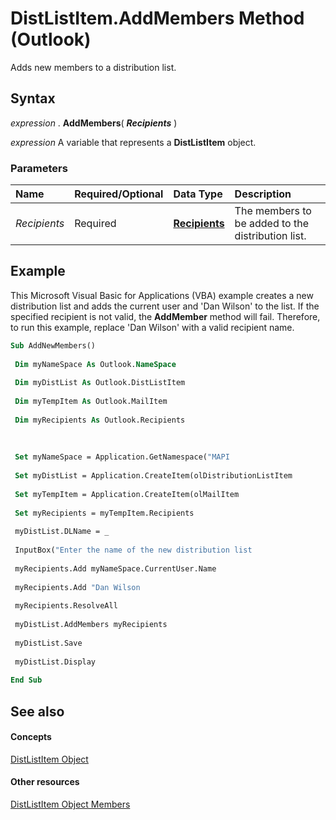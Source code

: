 
# DistListItem.AddMembers Method (Outlook)

Adds new members to a distribution list.


## Syntax

 _expression_ . **AddMembers**( **_Recipients_** )

 _expression_ A variable that represents a **DistListItem** object.


### Parameters



|**Name**|**Required/Optional**|**Data Type**|**Description**|
|:-----|:-----|:-----|:-----|
| _Recipients_|Required| **[Recipients](774f56b7-4de8-9584-60cd-4fbf361f4c85.md)**|The members to be added to the distribution list.|

## Example

This Microsoft Visual Basic for Applications (VBA) example creates a new distribution list and adds the current user and 'Dan Wilson' to the list. If the specified recipient is not valid, the  **AddMember** method will fail. Therefore, to run this example, replace 'Dan Wilson' with a valid recipient name.


```vb
Sub AddNewMembers() 
 
 Dim myNameSpace As Outlook.NameSpace 
 
 Dim myDistList As Outlook.DistListItem 
 
 Dim myTempItem As Outlook.MailItem 
 
 Dim myRecipients As Outlook.Recipients 
 
 
 
 Set myNameSpace = Application.GetNamespace("MAPI 
 
 Set myDistList = Application.CreateItem(olDistributionListItem 
 
 Set myTempItem = Application.CreateItem(olMailItem 
 
 Set myRecipients = myTempItem.Recipients 
 
 myDistList.DLName = _ 
 
 InputBox("Enter the name of the new distribution list 
 
 myRecipients.Add myNameSpace.CurrentUser.Name 
 
 myRecipients.Add "Dan Wilson 
 
 myRecipients.ResolveAll 
 
 myDistList.AddMembers myRecipients 
 
 myDistList.Save 
 
 myDistList.Display 
 
End Sub
```


## See also


#### Concepts


[DistListItem Object](027c3986-abff-d9b1-ecc2-26d60805e952.md)
#### Other resources


[DistListItem Object Members](3ba4af84-ce84-61d9-1bc9-fab41bf6f125.md)
